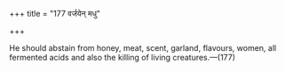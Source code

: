 +++
title = "177 वर्जयेन् मधु"

+++

He should abstain from honey, meat, scent, garland, flavours, women, all fermented acids and also the killing of living creatures.—(177)